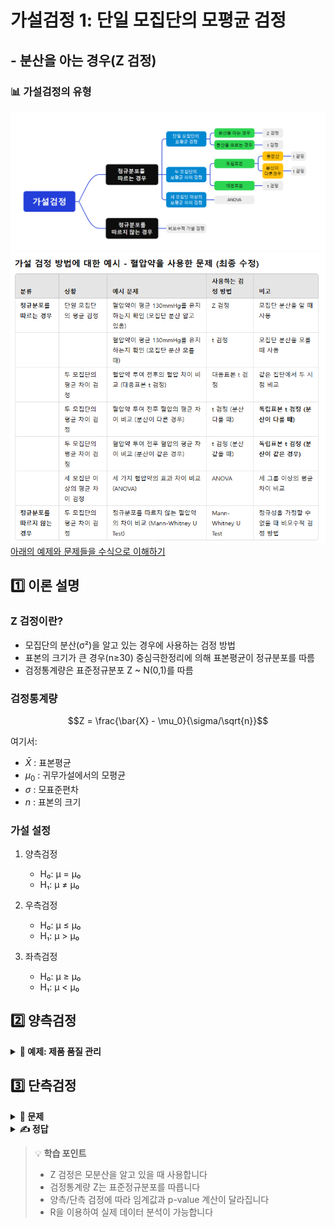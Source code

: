 # 가설검정 1: 단일 모집단의 모평균 검정
## - 분산을 아는 경우(Z 검정)

### 📊 가설검정의 유형
![가설검정의 유형](그림11.png)
![가설검정의 유형](table1.png)  
[아래의 예제와 문제들을 수식으로 이해하기](https://chatgpt.com/share/678e5d35-a614-8009-85b7-a7e0e5e2862a)   

## 1️⃣ 이론 설명

### Z 검정이란?
- 모집단의 분산(σ²)을 알고 있는 경우에 사용하는 검정 방법
- 표본의 크기가 큰 경우(n≥30) 중심극한정리에 의해 표본평균이 정규분포를 따름
- 검정통계량은 표준정규분포 Z ~ N(0,1)를 따름

### 검정통계량
$$Z = \frac{\bar{X} - \mu_0}{\sigma/\sqrt{n}}$$

여기서:
- $\bar{X}$ : 표본평균
- $\mu_0$ : 귀무가설에서의 모평균
- $\sigma$ : 모표준편차
- $n$ : 표본의 크기

### 가설 설정
1. 양측검정
   - H₀: μ = μ₀
   - H₁: μ ≠ μ₀

2. 우측검정
   - H₀: μ ≤ μ₀
   - H₁: μ > μ₀

3. 좌측검정
   - H₀: μ ≥ μ₀
   - H₁: μ < μ₀

## 2️⃣ 양측검정

<details>
<summary><b>📝 예제: 제품 품질 관리</b></summary>

어떤 공장에서 생산되는 제품의 무게는 평균이 500g이고 표준편차가 10g인 정규분포를 따른다고 한다.
새로운 생산 방식을 도입한 후 임의로 36개의 제품을 추출하여 측정한 결과 평균이 503g이 나왔다.
새로운 생산 방식이 제품의 평균 무게를 변화시켰다고 할 수 있는가? (α = 0.05)  



```r
# 데이터 설정
mu0 <- 500      # 귀무가설의 평균
sigma <- 10     # 알려진 표준편차
xbar <- 503     # 표본평균
n <- 36         # 표본크기
alpha <- 0.05   # 유의수준

# 검정통계량 Z 계산
z_stat <- (xbar - mu0) / (sigma / sqrt(n))
print(paste("Z 통계량:", round(z_stat, 3)))

# 양측검정의 임계값
z_crit <- qnorm(1 - alpha/2)
print(paste("임계값: ±", round(z_crit, 3)))

# 결과 해석 (Z 통계량과 임계값 비교)
if(abs(z_stat) > z_crit) {
  print("귀무가설을 기각합니다.")
  print("새로운 생산 방식이 제품의 평균 무게를 변화시켰다고 할 수 있습니다.")
} else {
  print("귀무가설을 기각할 수 없습니다.")
}

# 시각화
curve(dnorm, from=-4, to=4, main="표준정규분포와 검정통계량",
      ylab="밀도", xlab="Z")
abline(v=c(-z_crit, z_crit), col="red", lty=2)  # 임계값 표시
abline(v=z_stat, col="blue", lwd=2)  # 검정통계량 표시
legend("topright", 
       legend=c("임계값", "검정통계량"), 
       col=c("red", "blue"), 
       lty=c(2, 1))


```
</details>

## 3️⃣ 단측검정

<details>
<summary><b>🎯 문제</b></summary>

한 제약회사에서 생산하는 진통제의 유효성분 함량은 평균이 50mg이고 표준편차가 2mg인 정규분포를 따른다.
품질 관리자가 무작위로 49개의 진통제를 선택하여 검사한 결과 평균 함량이 49.5mg으로 나타났다.
유의수준 1%에서 이 진통제의 유효성분 함량이 감소했다고 할 수 있는가?

1) 가설을 설정하시오
2) 검정통계량을 계산하시오
3) 결론을 내리시오
4) R코드로 분석하시오
</details>

<details>
<summary><b>✍️ 정답</b></summary>

1) 가설 설정 (좌측검정)
   - H₀: μ ≥ 50
   - H₁: μ < 50

2) 검정통계량
   $$Z = \frac{49.5 - 50}{2/\sqrt{49}} = -1.75$$

3) α = 0.01일 때 임계값 = -2.326
   
   |-1.75| < 2.326이므로 귀무가설 기각 실패

5) R코드
```r
# 데이터 설정
mu0 <- 50       # 귀무가설의 평균
sigma <- 2      # 알려진 표준편차
xbar <- 49.5    # 표본평균
n <- 49         # 표본크기
alpha <- 0.01   # 유의수준

# 검정통계량 Z 계산
z_stat <- (xbar - mu0)/(sigma/sqrt(n))

# 좌측검정의 임계값
z_crit <- qnorm(alpha)

# p-value 계산 (좌측검정)
p_value <- pnorm(z_stat)

# 결과 출력
print(paste("Z 통계량:", round(z_stat, 3)))
print(paste("임계값:", round(z_crit, 3)))
print(paste("p-value:", round(p_value, 4)))
```
</details>

> 💡 **학습 포인트**
> - Z 검정은 모분산을 알고 있을 때 사용합니다
> - 검정통계량 Z는 표준정규분포를 따릅니다
> - 양측/단측 검정에 따라 임계값과 p-value 계산이 달라집니다
> - R을 이용하여 실제 데이터 분석이 가능합니다
